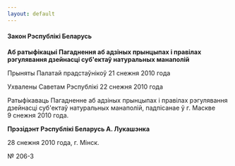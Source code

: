 ```yaml
---
layout: default
---
```


#### Закон Рэспублікі Беларусь

**Аб ратыфікацыі Пагаднення аб адзіных прынцыпах і правілах рэгулявання
дзейнасці суб'ектаў натуральных манаполій**

Прыняты Палатай прадстаўнікоў 21 снежня 2010 года

Ухвалены Саветам Рэспублікі 22 снежня 2010 года

Ратыфікаваць Пагадненне аб адзіных прынцыпах і правілах рэгулявання
дзейнасці суб'ектаў натуральных манаполій, падпісанае ў г. Маскве
9 снежня 2010 года.

**Прэзідэнт Рэспублікі Беларусь А. Лукашэнка**

28 снежня 2010 года, г. Мінск.

№ 206-З
